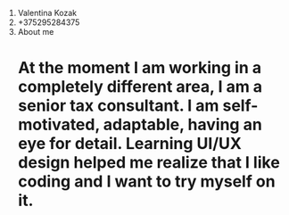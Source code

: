 1. Valentina Kozak
2. +375295284375
3. About me <h1>
At the moment I am working in a completely different area, I am a senior tax consultant. I am self-motivated, adaptable, having an eye for detail. Learning UI/UX design helped me realize that I like coding and I want to try myself on it.